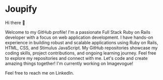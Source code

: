 # Joupify



Hi there 👋

Welcome to my GitHub profile! I'm a passionate Full Stack Ruby on Rails developer with a focus on web application development. I have hands-on experience in building robust and scalable applications using Ruby on Rails, HTML, CSS, and Stimulus JavaScript. My GitHub repositories showcase my coding skills, project contributions, and ongoing learning journey. Feel free to explore my repositories and connect with me. Let's code and create amazing things together!
I'm currently working on Imagevogue!

Feel free to reach me on LinkedIn.
